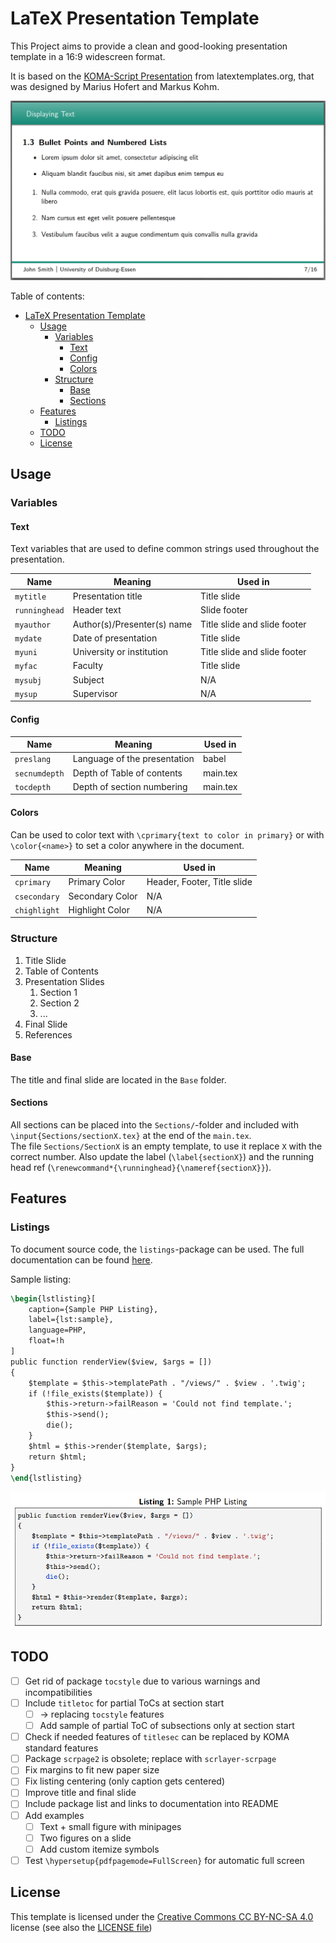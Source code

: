 # LaTeX Presentation Template

This Project aims to provide a clean and good-looking presentation template in a 16:9 widescreen format.

It is based on the [KOMA-Script Presentation](http://www.latextemplates.com/template/koma-script-presentation) from latextemplates.org, that was designed by Marius Hofert and Markus Kohm.

![Sample Slide](readme-img/sample_slide.png)

Table of contents:
- [LaTeX Presentation Template](#latex-presentation-template)
  - [Usage](#usage)
    - [Variables](#variables)
      - [Text](#text)
      - [Config](#config)
      - [Colors](#colors)
    - [Structure](#structure)
      - [Base](#base)
      - [Sections](#sections)
  - [Features](#features)
    - [Listings](#listings)
  - [TODO](#todo)
  - [License](#license)

## Usage

### Variables

#### Text

Text variables that are used to define common strings used throughout the presentation.

| Name          | Meaning                     | Used in                      |
| ------------- | --------------------------- | ---------------------------- |
| `mytitle`     | Presentation title          | Title slide                  |
| `runninghead` | Header text                 | Slide footer                 |
| `myauthor`    | Author(s)/Presenter(s) name | Title slide and slide footer |
| `mydate`      | Date of presentation        | Title slide                  |
| `myuni`       | University or institution   | Title slide and slide footer |
| `myfac`       | Faculty                     | Title slide                  |
| `mysubj`      | Subject                     | N/A                          |
| `mysup`       | Supervisor                  | N/A                          |


#### Config

| Name          | Meaning                      | Used in  |
| ------------- | ---------------------------- | -------- |
| `preslang`    | Language of the presentation | babel    |
| `secnumdepth` | Depth of Table of contents   | main.tex |
| `tocdepth`    | Depth of section numbering   | main.tex |


#### Colors

Can be used to color text with `\cprimary{text to color in primary}` or with `\color{<name>}` to set a color anywhere in the document.

| Name         | Meaning         | Used in                     |
| ------------ | --------------- | --------------------------- |
| `cprimary`   | Primary Color   | Header, Footer, Title slide |
| `csecondary` | Secondary Color | N/A                         |
| `chighlight` | Highlight Color | N/A                         |


### Structure

1. Title Slide
2. Table of Contents
3. Presentation Slides
   1. Section 1
   2. Section 2
   3. ...
4. Final Slide
5. References

#### Base
The title and final slide are located in the `Base` folder.

#### Sections
All sections can be placed into the `Sections/`-folder and included with `\input{Sections/sectionX.tex}` at the end of the `main.tex`.  
The file `Sections/SectionX` is an empty template, to use it replace `X` with the correct number. Also update the label (`\label{sectionX}`) and the running head ref (`\renewcommand*{\runninghead}{\nameref{sectionX}}`).

## Features

### Listings

To document source code, the `listings`-package can be used. The full documentation can be found [here](http://mirror.utexas.edu/ctan/macros/latex/contrib/listings/listings.pdf).

Sample listing:

```tex
\begin{lstlisting}[
    caption={Sample PHP Listing},
    label={lst:sample},
    language=PHP,
    float=!h
]
public function renderView($view, $args = [])
{
    $template = $this->templatePath . "/views/" . $view . '.twig';
    if (!file_exists($template)) {
        $this->return->failReason = 'Could not find template.';
        $this->send();
        die();
    }
    $html = $this->render($template, $args);
    return $html;
}
\end{lstlisting}
```

![Sample Listing](readme-img/sample_listing.png)

## TODO

- [ ] Get rid of package `tocstyle` due to various warnings and incompatibilities
- [ ] Include `titletoc` for partial ToCs at section start
  - [ ] -> replacing `tocstyle` features
  - [ ] Add sample of partial ToC of subsections only at section start
- [ ] Check if needed features of `titlesec` can be replaced by KOMA standard features
- [ ] Package `scrpage2` is obsolete; replace with `scrlayer-scrpage`
- [ ] Fix margins to fit new paper size
- [ ] Fix listing centering (only caption gets centered)
- [ ] Improve title and final slide
- [ ] Include package list and links to documentation into README
- [ ] Add examples
  - [ ] Text + small figure with minipages
  - [ ] Two figures on a slide
  - [ ] Add custom itemize symbols
- [ ] Test `\hypersetup{pdfpagemode=FullScreen}` for automatic full screen

## License

This template is licensed under the [Creative Commons CC BY-NC-SA 4.0](https://creativecommons.org/licenses/by-nc-sa/4.0/) license (see also the [LICENSE file](LICENSE.md))